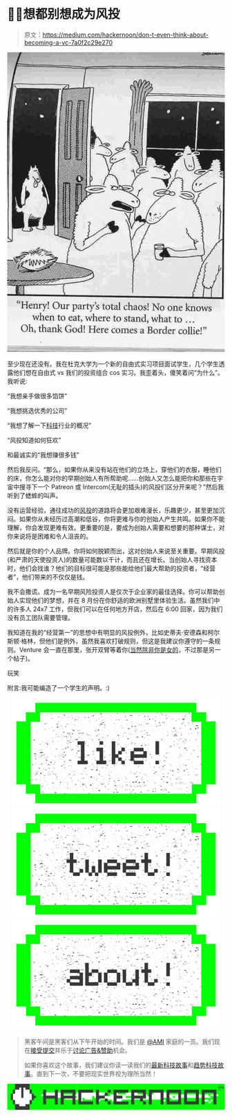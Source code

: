 # 🎉🐢想都别想成为风投

> 原文：<https://medium.com/hackernoon/don-t-even-think-about-becoming-a-vc-7a0f2c29e270>

![](img/cfe09a117b4a58a14794d76fc6d981f5.png)

至少现在还没有。我在杜克大学为一个新的自由式实习项目面试学生，几个学生透露他们想在自由式 vs 我们的投资组合 cos 实习。我歪着头，傻笑着问“为什么”。我听说:

“我想亲手做很多馅饼”

“我想挑选优秀的公司”

“我想了解一下[科技](https://hackernoon.com/tagged/tech)行业的概况”

“风投知道如何狂欢”

和最诚实的“我想赚很多钱”

然后我反问。“那么，如果你从来没有站在他们的立场上，穿他们的衣服，睡他们的床，你怎么能对你的早期创始人有所帮助呢……创始人又怎么能把你和那些在宇宙中搜寻下一个 Patreon 或 Intercom(无耻的插头)的风投们区分开来呢？”然后我听到了蟋蟀的叫声。

没有运营经验，通往成功的[风投](https://hackernoon.com/tagged/vc)的道路将会更加艰难漫长，乐趣更少，甚至更加沉闷。如果你从未经历过高潮和低谷，你将更难与你的创始人产生共鸣。如果你不能理解，你会发现更难有效。更重要的是，要成为创始人需要和想要的那种谋士，对你来说将是困难和令人沮丧的。

然后就是你的个人品牌。你将如何脱颖而出，这对创始人来说至关重要。早期风投(和严肃的天使投资人)的数量可能数以千计，而且还在增长。当创始人寻找资本时，他们会找谁？他们的目标很可能是那些能给他们最大帮助的投资者，“经营者”，他们带来的不仅仅是钱。

我不会撒谎。成为一名早期风险投资人是仅次于企业家的最佳选择。你可以帮助创始人实现他们的梦想，并在 8 月份在你舒适的欧洲别墅里体验生活。虽然我们中的许多人 24x7 工作，但我们可以在任何地方开店，然后在 6:00 回家，因为我们没有员工团队需要管理。

我知道在我的“经营第一”的思想中有明显的风投例外，比如史蒂夫·安德森和柯尔斯顿·格林，但他们是例外，虽然我喜欢打破规则，但这是我建议你遵守的一条规则。Venture 会一直在那里，张开双臂等着你([当然除非你是女的](http://fortune.com/2016/04/01/venture-capital-still-has-a-big-problem-with-women/)，不过那是另一个帖子)。

玩笑

附言:我可能编造了一个学生的声明。:)

[![](img/50ef4044ecd4e250b5d50f368b775d38.png)](http://bit.ly/HackernoonFB)[![](img/979d9a46439d5aebbdcdca574e21dc81.png)](https://goo.gl/k7XYbx)[![](img/2930ba6bd2c12218fdbbf7e02c8746ff.png)](https://goo.gl/4ofytp)

> 黑客午间是黑客们从下午开始的时间。我们是 [@AMI](http://bit.ly/atAMIatAMI) 家庭的一员。我们现在[接受提交](http://bit.ly/hackernoonsubmission)并乐于[讨论广告&赞助](mailto:partners@amipublications.com)机会。
> 
> 如果你喜欢这个故事，我们建议你读一读我们的[最新科技故事](http://bit.ly/hackernoonlatestt)和[趋势科技故事](https://hackernoon.com/trending)。直到下一次，不要把现实世界视为理所当然！

[![](img/be0ca55ba73a573dce11effb2ee80d56.png)](https://goo.gl/Ahtev1)